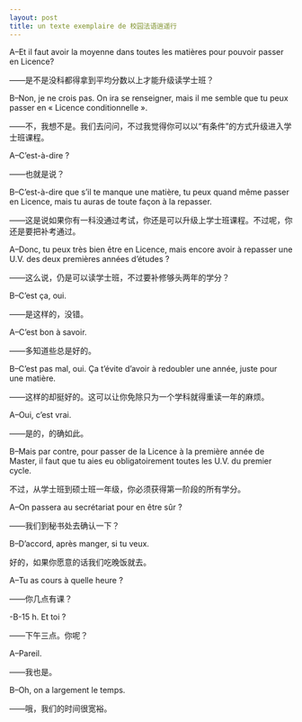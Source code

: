 ```yaml
---
layout: post
title: un texte exemplaire de 校园法语逍遥行
---
```


A–Et il faut avoir la moyenne dans toutes les matières pour pouvoir passer en Licence?

——是不是没科都得拿到平均分数以上才能升级读学士班？

B–Non, je ne crois pas. On ira se renseigner, mais il me semble que tu peux passer en « Licence conditionnelle ».

——不，我想不是。我们去问问，不过我觉得你可以以“有条件”的方式升级进入学士班课程。

A–C’est-à-dire ?

——也就是说？

B–C’est-à-dire que s’il te manque une matière, tu peux quand même passer en Licence, mais tu auras de toute façon à la repasser.

——这是说如果你有一科没通过考试，你还是可以升级上学士班课程。不过呢，你还是要把补考通过。

A–Donc, tu peux très bien être en Licence, mais encore avoir à repasser une U.V. des deux premières années d’études ?

——这么说，仍是可以读学士班，不过要补修够头两年的学分？

B–C’est ça, oui.

——是这样的，没错。

A–C’est bon à savoir.

——多知道些总是好的。

B–C’est pas mal, oui. Ça t’évite d’avoir à redoubler une année, juste pour une matière.

——这样的却挺好的。这可以让你免除只为一个学科就得重读一年的麻烦。

A–Oui, c’est vrai.

——是的，的确如此。

B–Mais par contre, pour passer de la Licence à la première année de Master, il faut que tu aies eu obligatoirement toutes les U.V. du premier cycle.

不过，从学士班到硕士班一年级，你必须获得第一阶段的所有学分。

A–On passera au secrétariat pour en être sûr ?

——我们到秘书处去确认一下？

B–D’accord, après manger, si tu veux.

好的，如果你愿意的话我们吃晚饭就去。

A–Tu as cours à quelle heure ?

——你几点有课？

-B-15 h. Et toi ?

——下午三点。你呢？

A–Pareil.

——我也是。

B–Oh, on a largement le temps.

——哦，我们的时间很宽裕。 

